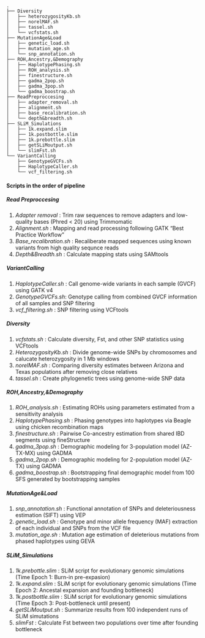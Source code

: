 ```
.
├── Diversity
│   ├── heterozygosityKb.sh
│   ├── norelMAF.sh
│   ├── tassel.sh
│   └── vcfstats.sh
├── MutationAge&Load
│   ├── genetic_load.sh
│   ├── mutation_age.sh
│   └── snp_annotation.sh
├── ROH,Ancestry,&Demography
│   ├── HaplotypePhasing.sh
│   ├── ROH_analysis.sh
│   ├── finestructure.sh
│   ├── gadma_2pop.sh
│   ├── gadma_3pop.sh
│   └── gadma_boostrap.sh
├── ReadPreproccesing
│   ├── adapter_removal.sh
│   ├── alignment.sh
│   ├── base_recalibration.sh
│   └── depth&breadth.sh
├── SLiM_Simulations
│   ├── 1k.expand.slim
│   ├── 1k.postbottle.slim
│   ├── 1k.prebottle.slim
│   ├── getSLiMoutput.sh
│   └── slimFst.sh
└── VariantCalling
    ├── GenotypeGVCFs.sh
    ├── HaplotypeCaller.sh
    └── vcf_filtering.sh
```

#### Scripts in the order of pipeline ####

##### Read Preproccesing #####

1. _Adapter removal_ : Trim raw sequences to remove adapters and low-quality bases (Phred < 20) using Trimmomatic
2. _Alignment.sh_ : Mapping and read processing following GATK “Best Practice Workflow”
3. _Base_recalibration.sh_ : Recaliberate mapped sequences using known variants from high quality sequnce reads
4. _Depth&Breadth.sh_ : Calculate mapping stats using SAMtools

##### VariantCalling #####

1. _HaplotypeCaller.sh_ : Call genome-wide variants in each sample (GVCF) using GATK v4
2. _GenotypeGVCFs.sh_: Genotype calling from combined GVCF information of all samples and SNP filtering
3. _vcf_filtering.sh_ : SNP filtering using VCFtools

##### Diversity #####

1. _vcfstats.sh_ : Calculate diversity, Fst, and other SNP statistics using VCFtools
2. _HeterozygosityKb.sh_ : Divide genome-wide SNPs by chromosomes and calucate heterozygosity in 1 Mb windows
3. _norelMAF.sh_ : Comparing diversity estimates between Arizona and Texas populations after removing close relatives
4. _tassel.sh_ : Create phylogenetic trees using genome-wide SNP data

##### ROH,Ancestry,&Demography #####

1. _ROH_analysis.sh_ : Estimating ROHs using parameters estimated from a sensitivity analysis 
2. _HaplotypePhasing.sh_ : Phasing genotypes into haplotypes via Beagle using chicken recombination maps
3. _finestructure.sh_ : Pairwise Co-ancestry estimation from shared IBD segments using fineStructure
4. _gadma_3pop.sh_ : Demographic modeling for 3-population model (AZ-TX-MX) using GADMA
5. _gadma_2pop.sh_ : Demographic modeling for 2-population model (AZ-TX) using GADMA
6. _gadma_boostrap.sh_ : Bootstrapping final demographic model from 100 SFS generated by bootstrapping samples


##### MutationAge&Load #####

1. _snp_annotation.sh_ : Functional annotation of SNPs and deleteriousness estimation (SIFT) using VEP
2. _genetic_load.sh_ : Genotype and minor allele frequency (MAF) extraction of each individual and SNPs from the VCF file
3. _mutation_age.sh_ : Mutation age estimation of deleterious mutations from phased haplotypes using GEVA

##### SLiM_Simulations #####

1. _1k.prebottle.slim_ : SLiM script for evolutionary genomic simulations (Time Epoch 1: Burn-in pre-expasion)
2. _1k.expand.slim_ : SLiM script for evolutionary genomic simulations (Time Epoch 2: Ancestal expansion and founding bottleneck)
3. _1k.postbottle.slim_ : SLiM script for evolutionary genomic simulations (Time Epoch 3: Post-bottleneck until present)
4. _getSLiMoutput.sh_ : Summarize results from 100 independent runs of SLiM simutations
5. _slimFst_ : Calculate Fst between two populations over time after founding bottleneck
